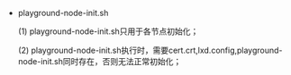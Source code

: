 * playground-node-init.sh 

  (1) playground-node-init.sh只用于各节点初始化；

  (2) playground-node-init.sh执行时，需要cert.crt,lxd.config,playground-node-init.sh同时存在，否则无法正常初始化；
